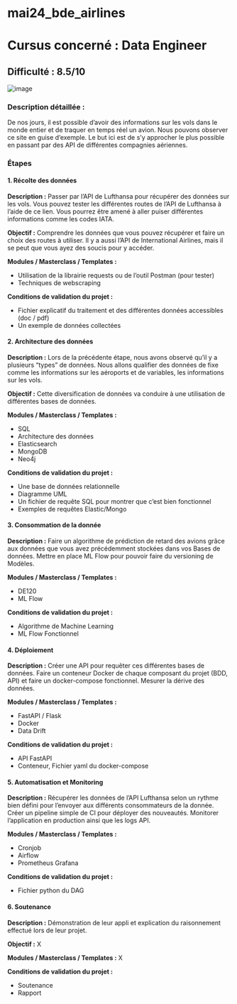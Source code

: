 # mai24_bde_airlines

# Cursus concerné : Data Engineer

## Difficulté : 8.5/10

![image](https://github.com/maxroux/mai24_bde_airlines/assets/118417/494f2570-e3ee-41d7-96ad-5d33d8e0186f)


### Description détaillée :
De nos jours, il est possible d’avoir des informations sur les vols dans le monde entier et de traquer en temps réel un avion. Nous pouvons observer ce site en guise d’exemple. Le but ici est de s’y approcher le plus possible en passant par des API de différentes compagnies aériennes.

### Étapes

#### 1. Récolte des données
**Description :**
Passer par l’API de Lufthansa pour récupérer des données sur les vols. Vous pouvez tester les différentes routes de l’API de Lufthansa à l’aide de ce lien. Vous pourrez être amené à aller puiser différentes informations comme les codes IATA.

**Objectif :**
Comprendre les données que vous pouvez récupérer et faire un choix des routes à utiliser. Il y a aussi l’API de International Airlines, mais il se peut que vous ayez des soucis pour y accéder.

**Modules / Masterclass / Templates :**
- Utilisation de la librairie requests ou de l’outil Postman (pour tester)
- Techniques de webscraping

**Conditions de validation du projet :**
- Fichier explicatif du traitement et des différentes données accessibles (doc / pdf)
- Un exemple de données collectées

#### 2. Architecture des données
**Description :**
Lors de la précédente étape, nous avons observé qu’il y a plusieurs “types” de données. Nous allons qualifier des données de fixe comme les informations sur les aéroports et de variables, les informations sur les vols.

**Objectif :**
Cette diversification de données va conduire à une utilisation de différentes bases de données.

**Modules / Masterclass / Templates :**
- SQL
- Architecture des données
- Elasticsearch
- MongoDB
- Neo4j

**Conditions de validation du projet :**
- Une base de données relationnelle
- Diagramme UML
- Un fichier de requête SQL pour montrer que c’est bien fonctionnel
- Exemples de requêtes Elastic/Mongo

#### 3. Consommation de la donnée
**Description :**
Faire un algorithme de prédiction de retard des avions grâce aux données que vous avez précédemment stockées dans vos Bases de données. Mettre en place ML Flow pour pouvoir faire du versioning de Modèles.

**Modules / Masterclass / Templates :**
- DE120
- ML Flow

**Conditions de validation du projet :**
- Algorithme de Machine Learning
- ML Flow Fonctionnel

#### 4. Déploiement
**Description :**
Créer une API pour requêter ces différentes bases de données. Faire un conteneur Docker de chaque composant du projet (BDD, API) et faire un docker-compose fonctionnel. Mesurer la dérive des données.

**Modules / Masterclass / Templates :**
- FastAPI / Flask
- Docker
- Data Drift

**Conditions de validation du projet :**
- API FastAPI
- Conteneur, Fichier yaml du docker-compose

#### 5. Automatisation et Monitoring
**Description :**
Récupérer les données de l’API Lufthansa selon un rythme bien défini pour l’envoyer aux différents consommateurs de la donnée. Créer un pipeline simple de CI pour déployer des nouveautés. Monitorer l’application en production ainsi que les logs API.

**Modules / Masterclass / Templates :**
- Cronjob
- Airflow
- Prometheus Grafana

**Conditions de validation du projet :**
- Fichier python du DAG

#### 6. Soutenance
**Description :**
Démonstration de leur appli et explication du raisonnement effectué lors de leur projet.

**Objectif :**
X

**Modules / Masterclass / Templates :**
X

**Conditions de validation du projet :**
- Soutenance
- Rapport
